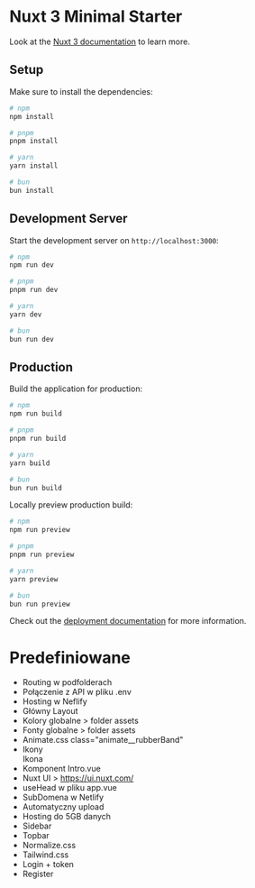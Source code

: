 # Nuxt 3 Minimal Starter

Look at the [Nuxt 3 documentation](https://nuxt.com/docs/getting-started/introduction) to learn more.

## Setup

Make sure to install the dependencies:

```bash
# npm
npm install

# pnpm
pnpm install

# yarn
yarn install

# bun
bun install
```

## Development Server

Start the development server on `http://localhost:3000`:

```bash
# npm
npm run dev

# pnpm
pnpm run dev

# yarn
yarn dev

# bun
bun run dev
```

## Production

Build the application for production:

```bash
# npm
npm run build

# pnpm
pnpm run build

# yarn
yarn build

# bun
bun run build
```

Locally preview production build:

```bash
# npm
npm run preview

# pnpm
pnpm run preview

# yarn
yarn preview

# bun
bun run preview
```

Check out the [deployment documentation](https://nuxt.com/docs/getting-started/deployment) for more information.

# Predefiniowane

- Routing w podfolderach
- Połączenie z API w pliku .env
- Hosting w Neflify
- Główny Layout
- Kolory globalne > folder assets
- Fonty globalne > folder assets
- Animate.css class="animate__rubberBand"
- Ikony <div><Icon name="bxl:facebook-circle" />Ikona</div>
- Komponent Intro.vue
- Nuxt UI > https://ui.nuxt.com/
- useHead w pliku app.vue
- SubDomena w Netlify
- Automatyczny upload
- Hosting do 5GB danych
- Sidebar
- Topbar
- Normalize.css
- Tailwind.css
- Login + token
- Register

